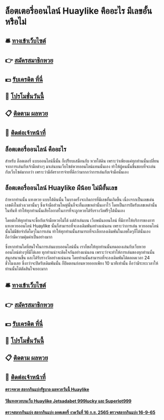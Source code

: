# ล็อตเตอรี่ออนไลน์ Huaylike คืออะไร มีเลขอั้นหรือไม่

## 🛎 [ทางเข้าเว็บไซต์](https://bit.ly/3S1NrCY)
## 👉 [สมัครสมาชิกหวย](https://bit.ly/3S1NrCY)
## 💵 [รับเครดิต ที่นี่](https://bit.ly/3UhCqPy)
## 👑 [โปรโมชั่นวันนี้](https://bit.ly/3UhCqPy)
## 📋 [ติดตาม ผลหวย](https://bit.ly/3UhCqPy)
## 📱 [ติดต่อเจ้าหน้าที่](https://bit.ly/3UhCqPy)

## ล็อตเตอรี่ออนไลน์ คืออะไร
สำหรับ ล็อตเตอรี่ แบบออนไลน์นี้นั้น ก็เปรียบเสมือนกับ หวยใต้ดิน เพราะว่าเพียงแค่ทุกท่านนั้นเปลี่ยนจากการเล่นกับเจ้ามือต่างๆ มาเล่นบนเว็บไซต์หวยออนไลน์แทนนั่นเอง ทำให้ผู้คนนั้นชื่นชอบที่จะเล่นกับเว็บไซต์มากกว่า เพราะว่ามีอัตราการจ่ายที่ดีกว่ามากกว่าการเล่นกับเจ้ามือนั่นเอง 

## ล็อตเตอรี่ออนไลน์ Huaylike ผีน้อย ไม่มีอั้นเลข
ถ้าหากท่านนั้น แทงหวย แบบใต้ดินนั้น ในบางครั้งจะเกิดการที่มีเลขอั้นเกิดขึ้น เนื่องจากเป็นเลขเด่นเลขดังในช่วงเวลานั้นๆ ซึ่งเจ้ามือส่วนใหญ่นั้นก็จะอั้นเลขเหล่านั้นเอาไว้ โดยเป็นการปิดรับเลขเหล่านั้นในทันที ทำให้ทุกท่านนั้นเสียโอกาสในการที่จะถูกหวยได้รับรางวัลฟรีๆได้นั่นเอง

โดยต่อให้ทุกท่านจะซื้อกับเจ้ามือหวยไม่ได้ แต่ถ้าเล่นบน เว็บพนันออนไลน์ ที่มีการให้บริการของการ แทงหวยออนไลน์ Huaylike นั้นก็สามารถที่จะลงเดิมพันอย่างแน่นอน เพราะว่าการเล่น หวยออนไลน์ นั้นไม่มีข้อจำกัดใดๆในการเล่น ทำให้ทุกท่านนั้นสามารถที่จะเลือกลงเดิมพันในเลขใดๆก็ได้นั่นเอง ถือว่ามีความคุ้มค่าเป็นอย่างมาก

ซึ่งหากท่านใดที่สนใจในการเล่นแบบออนไลน์นั้น เราก็ขอให้ทุกท่านนั้นทดลองเล่นกับเว็บหวยออนไลน์ต่างๆที่มีได้เลย ทุกท่านน่าจะติดใจกันอย่างแน่นอน เพราะว่าจะทำให้การเล่นของทุกท่านนั้นสนุกสนานขึ้น และได้รับรางวัลอย่างแน่นอน โดยท่านนั้นสามารถที่จะลงเดิมพันได้ตลอดเวลา 24 ชั่วโมงเลย ซึ่งกว่าจะปิดรับเดิมพันนั้น ก็ปิดตอนก่อนหวยออกเพียง 10 นาทีเท่านั้น ถือว่ามีระยะเวลาให้ท่านนั้นได้ตัดสินใจเยอะมาก


## 🛎 [ทางเข้าเว็บไซต์](https://bit.ly/3S1NrCY)
## 👉 [สมัครสมาชิกหวย](https://bit.ly/3S1NrCY)
## 💵 [รับเครดิต ที่นี่](https://bit.ly/3UhCqPy)
## 👑 [โปรโมชั่นวันนี้](https://bit.ly/3UhCqPy)
## 📋 [ติดตาม ผลหวย](https://bit.ly/3UhCqPy)
## 📱 [ติดต่อเจ้าหน้าที่](https://bit.ly/3UhCqPy)

#### [ตรวจหวย สลากกินแบ่งรัฐบาล ผลหวยวันนี้ Huaylike](https://atom.io/themes/ตรวจหวย%20สลากกินแบ่งรัฐบาล%20ผลหวยวันนี้%20Huaylike)
#### [วิธีแทงหวยบนเว็บ Huaylike Jetsadabet 999lucky และ Superlot999](https://atom.io/themes/วิธีแทงหวยบนเว็บ%20Huaylike%20Jetsadabet%20999lucky%20และ%20Superlot999)
#### [ตรวจสลากกินแบ่ง สลากกินแบ่ง ลอตเตอรี่ งวดวันที่ 16 ก.ย. 2565 ตรวจสลากกินแบ่ง 16-9-65](https://atom.io/themes/ตรวจสลากกินแบ่ง%20สลากกินแบ่ง%20ลอตเตอรี่%20งวดวันที่%2016%20ก.ย.%202565%20ตรวจสลากกินแบ่ง%2016-9-65)